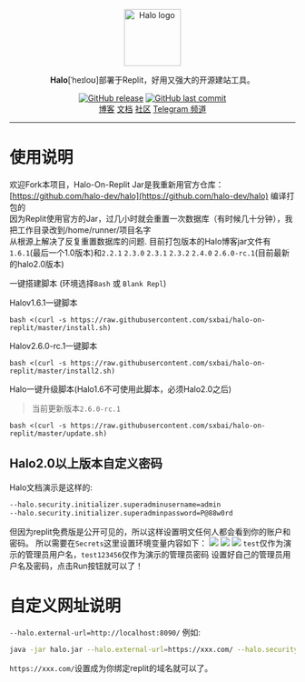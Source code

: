 <p align="center">
    <a href="https://halo.run" target="_blank" rel="noopener noreferrer">
        <img width="100" src="https://halo.run/logo" alt="Halo logo" />
    </a>
</p>

<p align="center"><b>Halo</b>[ˈheɪloʊ]部署于Replit，好用又强大的开源建站工具。</p>

<p align="center">
<a href="https://github.com/sxbai/halo-on-replit/releases"><img alt="GitHub release" src="https://img.shields.io/github/release/sxbai/halo-on-replit.svg?style=flat-square&include_prereleases" /></a>
<a href="https://github.com/sxbai/halo-on-replit/commits"><img alt="GitHub last commit" src="https://img.shields.io/github/last-commit/sxbai/halo-on-replit.svg?style=flat-square" /></a>

<br />
<a href="https://blog.sxbai.com">博客</a>
<a href="https://docs.halo.run">文档</a>
<a href="https://bbs.halo.run">社区</a>
<a href="https://t.me/sxbai">Telegram 频道</a>
</p>

------------------------------
# 使用说明
欢迎Fork本项目，Halo-On-Replit
Jar是我重新用官方仓库：[https://github.com/halo-dev/halo](https://github.com/halo-dev/halo) 编译打包的   
因为Replit使用官方的Jar，过几小时就会重置一次数据库（有时候几十分钟），我把工作目录改到/home/runner/项目名字   
从根源上解决了反复重置数据库的问题.
目前打包版本的Halo博客jar文件有`1.6.1`(最后一个1.0版本)和`2.2.1` `2.3.0` `2.3.1` `2.3.2` `2.4.0` `2.6.0-rc.1`(目前最新的halo2.0版本)   

一键搭建脚本 (环境选择`Bash` 或 `Blank Repl`)   

Halov1.6.1一键脚本
```
bash <(curl -s https://raw.githubusercontent.com/sxbai/halo-on-replit/master/install.sh)
```

Halov2.6.0-rc.1一键脚本
```
bash <(curl -s https://raw.githubusercontent.com/sxbai/halo-on-replit/master/install2.sh)
```

Halo一键升级脚本(Halo1.6不可使用此脚本，必须Halo2.0之后)
> 当前更新版本`2.6.0-rc.1`

```
bash <(curl -s https://raw.githubusercontent.com/sxbai/halo-on-replit/master/update.sh)
```
## Halo2.0以上版本自定义密码
Halo文档演示是这样的:
```bash
--halo.security.initializer.superadminusername=admin
--halo.security.initializer.superadminpassword=P@88w0rd
```
但因为replit免费版是公开可见的，所以这样设置明文任何人都会看到你的账户和密码。
所以需要在`Secrets`这里设置环境变量内容如下：
![](https://img.sxbai.repl.co/img/2023-03-01110753.png)
![](https://img.sxbai.repl.co/img/2023-03-01110916.png)
![](https://img.sxbai.repl.co/img/2023-03-01111027.png)
`test`仅作为演示的管理员用户名，`test123456`仅作为演示的管理员密码
设置好自己的管理员用户名及密码，点击Run按钮就可以了！
# 自定义网址说明
`--halo.external-url=http://localhost:8090/`
例如:
```bash
java -jar halo.jar --halo.external-url=https://xxx.com/ --halo.security.initializer.superadminusername=${username} --halo.security.initializer.superadminpassword=${password}
```
`https://xxx.com/`设置成为你绑定replit的域名就可以了。
